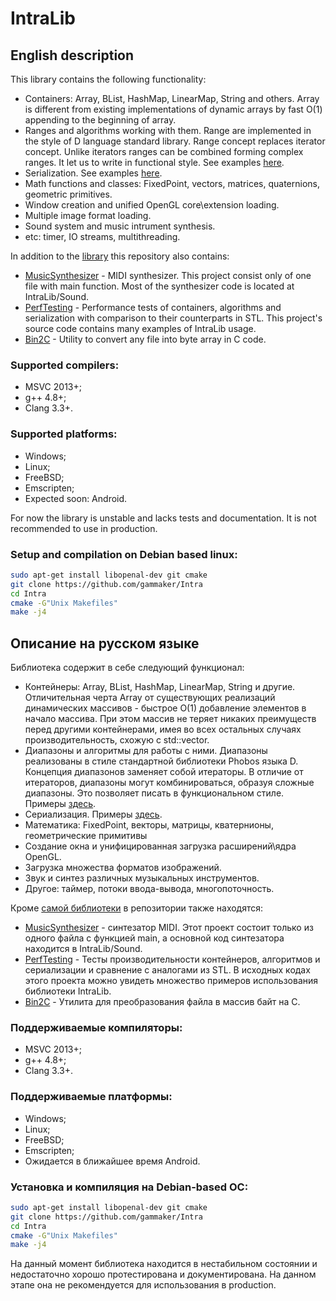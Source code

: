
# IntraLib

## English description

This library contains the following functionality:
- Containers: Array, BList, HashMap, LinearMap, String and others. Array is different from existing implementations of dynamic arrays by fast O(1) appending to the beginning of array.
- Ranges and algorithms working with them. Range are implemented in the style of D language standard library. Range concept replaces iterator concept. Unlike iterators ranges can be combined forming complex ranges. It let us to write in functional style. See examples [here](PerfTesting/src/PerfTestRanges.cpp).
- Serialization. See examples [here](PerfTesting/src/PerfTestSerialization.cpp).
- Math functions and classes: FixedPoint, vectors, matrices, quaternions, geometric primitives.
- Window creation and unified OpenGL core\extension loading.
- Multiple image format loading.
- Sound system and music intrument synthesis.
- etc: timer, IO streams, multithreading.

In addition to the [library](IntraLib) this repository also contains:
- [MusicSynthesizer](MusicSynthesizer) - MIDI synthesizer. This project consist only of one file with main function. Most of the synthesizer code is located at IntraLib/Sound.
- [PerfTesting](PerfTesting) - Performance tests of containers, algorithms and serialization with comparison to their counterparts in STL. This project's source code contains many examples of IntraLib usage.
- [Bin2C](Bin2C) - Utility to convert any file into byte array in C code.
 
### Supported compilers:
- MSVC 2013+;
- g++ 4.8+;
- Clang 3.3+.

### Supported platforms:
- Windows;
- Linux;
- FreeBSD;
- Emscripten;
- Expected soon: Android.


For now the library is unstable and lacks tests and documentation. It is not recommended to use in production.

### Setup and compilation on Debian based linux:
```bash
sudo apt-get install libopenal-dev git cmake
git clone https://github.com/gammaker/Intra
cd Intra
cmake -G"Unix Makefiles"
make -j4
```


## Описание на русском языке

Библиотека содержит в себе следующий функционал:
- Контейнеры: Array, BList, HashMap, LinearMap, String и другие. Отличительная черта Array от существующих реализаций динамических массивов - быстрое O(1) добавление элементов в начало массива. При этом массив не теряет никаких преимуществ перед другими контейнерами, имея во всех остальных случаях производительность, схожую с std::vector.
- Диапазоны и алгоритмы для работы с ними. Диапазоны реализованы в стиле стандартной библиотеки Phobos языка D. Концепция диапазонов заменяет собой итераторы. В отличие от итераторов, диапазоны могут комбинироваться, образуя сложные диапазоны. Это позволяет писать в функциональном стиле. Примеры [здесь](PerfTesting/src/PerfTestRanges.cpp).
- Сериализация. Примеры [здесь](PerfTesting/src/PerfTestSerialization.cpp).
- Математика: FixedPoint, векторы, матрицы, кватернионы, геометрические примитивы
- Создание окна и унифицированная загрузка расширений\ядра OpenGL.
- Загрузка множества форматов изображений.
- Звук и синтез различных музыкальных инструментов.
- Другое: таймер, потоки ввода-вывода, многопоточность.

Кроме [самой библиотеки](IntraLib) в репозитории также находятся:
- [MusicSynthesizer](MusicSynthesizer) - синтезатор MIDI. Этот проект состоит только из одного файла с функцией main, а основной код синтезатора находится в IntraLib/Sound.
- [PerfTesting](PerfTesting) - Тесты производительности контейнеров, алгоритмов и сериализации и сравнение с аналогами из STL. В исходных кодах этого проекта можно увидеть множество примеров использования библиотеки IntraLib.
- [Bin2C](Bin2C) - Утилита для преобразования файла в массив байт на C.
 

### Поддерживаемые компиляторы:
- MSVC 2013+;
- g++ 4.8+;
- Clang 3.3+.
 

### Поддерживаемые платформы:
- Windows;
- Linux;
- FreeBSD;
- Emscripten;
- Ожидается в ближайшее время Android.


### Установка и компиляция на Debian-based ОС:
```bash
sudo apt-get install libopenal-dev git cmake
git clone https://github.com/gammaker/Intra
cd Intra
cmake -G"Unix Makefiles"
make -j4
```

На данный момент библиотека находится в нестабильном состоянии и недостаточно хорошо протестирована и документирована. На данном этапе она не рекомендуется для использования в production.
